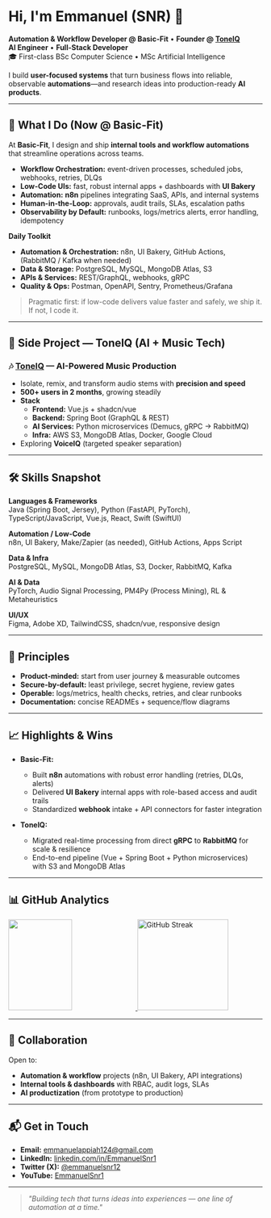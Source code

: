 # Hi, I'm Emmanuel (SNR) 👋

**Automation & Workflow Developer @ Basic-Fit** • **Founder @ [ToneIQ](https://toneiqai.com)**  
**AI Engineer** • **Full-Stack Developer**  
🎓 First-class BSc Computer Science • MSc Artificial Intelligence

I build **user-focused systems** that turn business flows into reliable, observable **automations**—and research ideas into production-ready **AI products**.

---



## 💼 What I Do (Now @ Basic-Fit)

At **Basic-Fit**, I design and ship **internal tools and workflow automations** that streamline operations across teams.

- **Workflow Orchestration:** event-driven processes, scheduled jobs, webhooks, retries, DLQs  
- **Low-Code UIs:** fast, robust internal apps + dashboards with **UI Bakery**  
- **Automation:** **n8n** pipelines integrating SaaS, APIs, and internal systems  
- **Human-in-the-Loop:** approvals, audit trails, SLAs, escalation paths  
- **Observability by Default:** runbooks, logs/metrics alerts, error handling, idempotency



**Daily Toolkit**
- **Automation & Orchestration:** n8n, UI Bakery, GitHub Actions, (RabbitMQ / Kafka when needed)  
- **Data & Storage:** PostgreSQL, MySQL, MongoDB Atlas, S3  
- **APIs & Services:** REST/GraphQL, webhooks, gRPC  
- **Quality & Ops:** Postman, OpenAPI, Sentry, Prometheus/Grafana

> Pragmatic first: if low-code delivers value faster and safely, we ship it. If not, I code it.

---

## 🚀 Side Project — ToneIQ (AI + Music Tech)

### 🎶 [ToneIQ](https://toneiqai.com) — AI-Powered Music Production
- Isolate, remix, and transform audio stems with **precision and speed**
- **500+ users in 2 months**, growing steadily
- **Stack**
  - **Frontend:** Vue.js + shadcn/vue  
  - **Backend:** Spring Boot (GraphQL & REST)  
  - **AI Services:** Python microservices (Demucs, gRPC → RabbitMQ)  
  - **Infra:** AWS S3, MongoDB Atlas, Docker, Google Cloud
- Exploring **VoiceIQ** (targeted speaker separation)

---

## 🛠 Skills Snapshot

**Languages & Frameworks**  
Java (Spring Boot, Jersey), Python (FastAPI, PyTorch), TypeScript/JavaScript, Vue.js, React, Swift (SwiftUI)

**Automation / Low-Code**  
n8n, UI Bakery, Make/Zapier (as needed), GitHub Actions, Apps Script

**Data & Infra**  
PostgreSQL, MySQL, MongoDB Atlas, S3, Docker, RabbitMQ, Kafka

**AI & Data**  
PyTorch, Audio Signal Processing, PM4Py (Process Mining), RL & Metaheuristics

**UI/UX**  
Figma, Adobe XD, TailwindCSS, shadcn/vue, responsive design

---

## 🧭 Principles

- **Product-minded:** start from user journey & measurable outcomes  
- **Secure-by-default:** least privilege, secret hygiene, review gates  
- **Operable:** logs/metrics, health checks, retries, and clear runbooks  
- **Documentation:** concise READMEs + sequence/flow diagrams

---

## 📈 Highlights & Wins

- **Basic-Fit:**  
  - Built **n8n** automations with robust error handling (retries, DLQs, alerts)  
  - Delivered **UI Bakery** internal apps with role-based access and audit trails  
  - Standardized **webhook** intake + API connectors for faster integration

- **ToneIQ:**  
  - Migrated real-time processing from direct **gRPC** to **RabbitMQ** for scale & resilience  
  - End-to-end pipeline (Vue + Spring Boot + Python microservices) with S3 and MongoDB Atlas

---

## 📊 GitHub Analytics

<p align="left">
  <a href="https://github.com/EmmanuelSnr1">
    <img height="180em" width="50%" src="https://github-readme-stats-eight-theta.vercel.app/api?username=EmmanuelSnr1&show_icons=true&theme=algolia&include_all_commits=true&count_private=true&hide=contribs,issues" />
    <img height="180em" src="https://streak-stats.demolab.com?user=EmmanuelSnr1&theme=algolia" alt="GitHub Streak" />
  </a>
</p>

---

## 🤝 Collaboration

Open to:
- **Automation & workflow** projects (n8n, UI Bakery, API integrations)  
- **Internal tools & dashboards** with RBAC, audit logs, SLAs  
- **AI productization** (from prototype to production)

---

## 📬 Get in Touch

- **Email:** [emmanuelappiah124@gmail.com](mailto:emmanuelappiah124@gmail.com)  
- **LinkedIn:** [linkedin.com/in/EmmanuelSnr1](https://www.linkedin.com/in/EmmanuelSnr1/)  
- **Twitter (X):** [@emmanuelsnr12](https://twitter.com/emmanuelsnr12)  
- **YouTube:** [EmmanuelSnr1](https://www.youtube.com/c/EmmanuelSnr1)

---

> _"Building tech that turns ideas into experiences — one line of automation at a time."_
